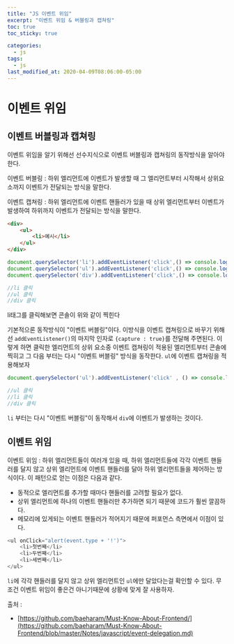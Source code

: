 ```yaml
---
title: "JS 이벤트 위임"
excerpt: "이벤트 위임 & 버블링과 캡쳐링"
toc: true
toc_sticky: true

categories:
  - js
tags:
  - js
last_modified_at: 2020-04-09T08:06:00-05:00
---
```



# 이벤트 위임

## 이벤트 버블링과 캡쳐링

이벤트 위임을 알기 위해선 선수지식으로 이벤트 버블링과 캡쳐링의 동작방식을 알아야 한다. 

이벤트 버블링 : 하위 엘리먼트에 이벤트가 발생할 때 그 엘리먼트부터 시작해서 상위요소까지 이벤트가 전달되는 방식을 말한다.

이벤트 캡쳐링 : 하위 엘리먼트에 이벤트 핸들러가 있을 때 상위 엘리먼트부터 이벤트가 발생하여 하위까지 이벤트가 전달되는 방식을 말한다.

```html
<div>
    <ul>
        <li>예시</li>
    </ul>
</div>
```

```js
document.querySelector('li').addEventListener('click',() => console.log('li클릭!'));
document.querySelector('ul').addEventListener('click',() => console.log('ul클릭!'));
document.querySelector('div').addEventListener('click',() => console.log('div클릭!'));

//li 클릭
//ul 클릭
//div 클릭
```

li태그를 클릭해보면 콘솔이 위와 같이 찍힌다

기본적으론 동작방식이 "이벤트 버블링"이다. 이방식을 이벤트 캡쳐링으로 바꾸기 위해선 `addEventListener()`의 마지막 인자로 `{capture : true}`를 전달해 주면된다. 이렇게 하면 클릭한 엘리먼트의 상위 요소중 이벤트 캡쳐링이 적용된 엘리먼트부터 콘솔에 찍히고 그 다음 부터는 다시 "이벤트 버블링" 방식을 동작한다. `ul`에 이벤트 캡쳐링을 적용해보자

```js
document.querySelector('ul').addEventListener('click' , () => console.log('ul클릭'), {capture : true});

//ul 클릭
//li 클릭
//div 클릭
```

`li` 부터는 다시 "이벤트 버블링"이 동작해서 `div`에 이벤트가 발생하는 것이다.


## 이벤트 위임

이벤트 위임 : 하위 엘리먼트들이 여러개 있을 때, 하위 엘리먼트들에 각각 이벤트 핸들러를 달지 않고 상위 엘리먼트에 이벤트 핸들러를 달아 하위 엘리먼트들을 제어하는 방식이다. 이 패턴으로 얻는 이점은 다음과 같다.

+ 동적으로 엘리먼트를 추가할 때마다 핸들러를 고려할 필요가 없다.
+ 상위 엘리먼트에 하나의 이벤트 핸들러만 추가하면 되기 때문에 코드가 훨씬 깔끔하다.
+ 메모리에 있게되는 이벤트 핸들러가 적어지기 때문에 퍼포먼스 측면에서 이점이 있다.

```js
<ul onClick="alert(event.type + '!')">
    <li>첫번째</li>
    <li>두번째</li>
    <li>세번째</li>
</ul>
```

`li`에 각각 핸들러를 달지 않고 상위 엘리먼트인 `ul`에만 달았다는걸 확인할 수 있다. 무조건 이벤트 위임이 좋은건 아니기때문에 상황에 맞게 잘 사용하자.

출처 : 

+ [https://github.com/baeharam/Must-Know-About-Frontend/](https://github.com/baeharam/Must-Know-About-Frontend/blob/master/Notes/javascript/event-delegation.md)